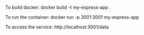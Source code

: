 To build docker:
docker build -t my-express-app .

To run the container:
docker run -p 3001:3001 my-express-app

To access the service:
http://localhost:3001/data

